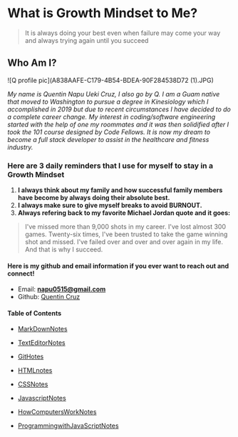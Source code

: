 # What is Growth Mindset to Me? 

>It is always doing your best even when failure may come your way and always trying again until you succeed

## Who Am I?

![Q profile pic](A838AAFE-C179-4B54-BDEA-90F284538D72 (1).JPG)

*My name is Quentin Napu Ueki Cruz, I also go by Q. I am a Guam native that moved to Washington to pursue a degree in Kinesiology which I accomplished in 2019 but due to recent circumstances I have decided to do a complete career change. My interest in coding/software engineering started with the help of one my roommates and it was then solidified after I took the 101 course designed by Code Fellows. It is now my dream to become a full stack developer to assist in the healthcare and fitness industry.*

### Here are 3 daily reminders that I use for myself to stay in a Growth Mindset

1. **I always think about my family and how successful family members have become by always doing their absolute best.**
2. **I always make sure to give myself breaks to avoid BURNOUT.** 
4. **Always refering back to my favorite Michael Jordan quote and it goes:**
> I've missed more than 9,000 shots in my career. I've lost almost 300 games. Twenty-six times, I've been trusted to take the game winning shot and missed. I've failed over and over and over again in my life. And that is why I succeed.

#### Here is my github and email information if you ever want to reach out and connect! 

- Email: **napu0515@gmail.com**
- Github: [Quentin Cruz](https://github.com/quekicruz)

#### Table of Contents 

* [MarkDownNotes](markdownnotes.md)


* [TextEditorNotes](texteditornotes.md) 


* [GitHotes](gitnotes.md) 


* [HTMLnotes](htmlcssnotes.md)


* [CSSNotes](cssnotes.md)


* [JavascriptNotes](javascript.md)


* [HowComputersWorkNotes](howcomputerswork.md)

* [ProgrammingwithJavaScriptNotes](programmingwithjavascript.md)